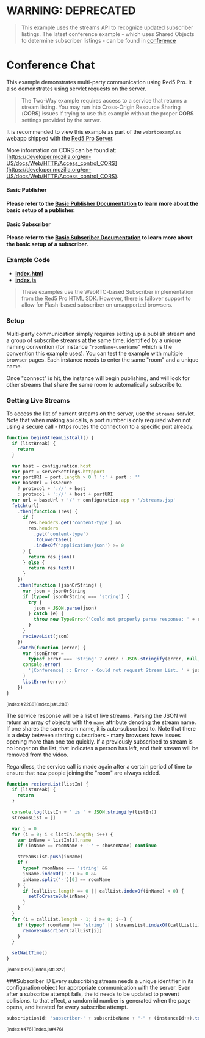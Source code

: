 # WARNING: DEPRECATED

> This example uses the streams API to recognize updated subscriber listings. The latest conference example - which uses Shared Objects to determine subscriber listings - can be found in [conference](../conference)

# Conference Chat

This example demonstrates multi-party communication using Red5 Pro. It also demonstrates using servlet requests on the server.

> The Two-Way example requires access to a service that returns a stream listing. You may run into Cross-Origin Resource Sharing (**CORS**) issues if trying to use this example without the proper **CORS** settings provided by the server.

It is recommended to view this example as part of the `webrtcexamples` webapp shipped with the [Red5 Pro Server](https://account.red5.net/download).

More information on CORS can be found at: [https://developer.mozilla.org/en-US/docs/Web/HTTP/Access_control_CORS](https://developer.mozilla.org/en-US/docs/Web/HTTP/Access_control_CORS).

#### Basic Publisher

**Please refer to the [Basic Publisher Documentation](../publish/README.md) to learn more about the basic setup of a publisher.**

#### Basic Subscriber

**Please refer to the [Basic Subscriber Documentation](../subscribe/README.md) to learn more about the basic setup of a subscriber.**

### Example Code

- **[index.html](index.html)**
- **[index.js](index.js)**

> These examples use the WebRTC-based Subscriber implementation from the Red5 Pro HTML SDK. However, there is failover support to allow for Flash-based subscriber on unsupported browsers.

### Setup

Multi-party communication simply requires setting up a publish stream and a group of subscribe streams at the same time, identified by a unique naming convention (for instance "`roomName`-`userName`" which is the convention this example uses). You can test the example with multiple browser pages. Each instance needs to enter the same "room" and a unique name.

Once "connect" is hit, the instance will begin publishing, and will look for other streams that share the same room to automatically subscribe to.

### Getting Live Streams

To access the list of current streams on the server, use the `streams` servlet. Note that when making api calls, a port number is only required when not using a secure call - https routes the connection to a specific port already.

```js
function beginStreamListCall() {
  if (listBreak) {
    return
  }

  var host = configuration.host
  var port = serverSettings.httpport
  var portURI = port.length > 0 ? ':' + port : ''
  var baseUrl = isSecure
    ? protocol + '://' + host
    : protocol + '://' + host + portURI
  var url = baseUrl + '/' + configuration.app + '/streams.jsp'
  fetch(url)
    .then(function (res) {
      if (
        res.headers.get('content-type') &&
        res.headers
          .get('content-type')
          .toLowerCase()
          .indexOf('application/json') >= 0
      ) {
        return res.json()
      } else {
        return res.text()
      }
    })
    .then(function (jsonOrString) {
      var json = jsonOrString
      if (typeof jsonOrString === 'string') {
        try {
          json = JSON.parse(json)
        } catch (e) {
          throw new TypeError('Could not properly parse response: ' + e.message)
        }
      }
      recieveList(json)
    })
    .catch(function (error) {
      var jsonError =
        typeof error === 'string' ? error : JSON.stringify(error, null, 2)
      console.error(
        '[Conference] :: Error - Could not request Stream List. ' + jsonError
      )
      listError(error)
    })
}
```

<sup>
[index #2288](index.js#L288)
</sup>

The service response will be a list of live streams. Parsing the JSON will return an array of objects with the `name` attribute denoting the stream name. If one shares the same room name, it is auto-subscribed to. Note that there is a delay between starting subscribers - many browsers have issues opening more than one too quickly. If a previously subscribed to stream is no longer on the list, that indicates a person has left, and their stream will be removed from the video.

Regardless, the service call is made again after a certain period of time to ensure that new people joining the "room" are always added.

```js
function recieveList(listIn) {
  if (listBreak) {
    return
  }

  console.log(listIn + ' is ' + JSON.stringify(listIn))
  streamsList = []

  var i = 0
  for (i = 0; i < listIn.length; i++) {
    var inName = listIn[i].name
    if (inName == roomName + '-' + chosenName) continue

    streamsList.push(inName)
    if (
      typeof roomName === 'string' &&
      inName.indexOf('-') >= 0 &&
      inName.split('-')[0] == roomName
    ) {
      if (callList.length == 0 || callList.indexOf(inName) < 0) {
        setToCreateSub(inName)
      }
    }
  }
  for (i = callList.length - 1; i >= 0; i--) {
    if (typeof roomName !== 'string' || streamsList.indexOf(callList[i]) < 0) {
      removeSubscriber(callList[i])
    }
  }

  setWaitTime()
}
```

<sup>
[index #327](index.js#L327)
</sup>

###Subscriber ID
Every subscribing stream needs a unique identifier in its configuration object for appropriate communication with the server. Even after a subscribe attempt fails, the id needs to be updated to prevent collisions. to that effect, a random id number is generated when the page opens, and iterated for every subscribe attempt.

```js
subscriptionId: 'subscriber-' + subscribeName + "-" + (instanceId++).toString(16),
```

<sup>
[index #476](index.js#476)
